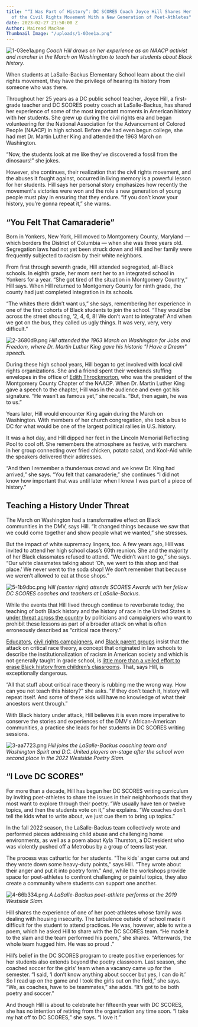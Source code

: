 ```yaml
---
title: "“I Was Part of History”: DC SCORES Coach Joyce Hill Shares Her Experience
  of the Civil Rights Movement With a New Generation of Poet-Athletes"
date: 2023-02-27 21:50:00 Z
Author: Mairead MacRae
Thumbnail Image: "/uploads/1-03ee1a.png"
---
```


![1-03ee1a.png](/uploads/1-03ee1a.png)
*Coach Hill draws on her experience as an NAACP activist and marcher in the March on Washington to teach her students about Black history.*

When students at LaSalle-Backus Elementary School learn about the civil rights movement, they have the privilege of hearing its history from someone who was there.

Throughout her 25 years as a DC public school teacher, Joyce Hill, a first-grade teacher and DC SCORES poetry coach at LaSalle-Backus, has shared her experience of some of the most important moments in American history with her students. She grew up during the civil rights era and began volunteering for the National Association for the Advancement of Colored People (NAACP) in high school. Before she had even begun college, she had met Dr. Martin Luther King and attended the 1963 March on Washington.

“Now, the students look at me like they’ve discovered a fossil from the dinosaurs!” she jokes.

However, she continues, their realization that the civil rights movement, and the abuses it fought against, occurred in living memory is a powerful lesson for her students. Hill says her personal story emphasizes how recently the movement's victories were won and the role a new generation of young people must play in ensuring that they endure. “If you don’t know your history, you’re gonna repeat it,” she warns.

## “You Felt That Camaraderie”

Born in Yonkers, New York, Hill moved to Montgomery County, Maryland — which borders the District of Columbia — when she was three years old. Segregation laws had not yet been struck down and Hill and her family were frequently subjected to racism by their white neighbors.

From first through seventh grade, Hill attended segregated, all-Black schools. In eighth grade, her mom sent her to an integrated school in Yonkers for a year. “She got tired of the situation in Montgomery Country,” Hill says. When Hill returned to Montgomery County for ninth grade, the county had just completed integration in its schools.

“The whites there didn’t want us,” she says, remembering her experience in one of the first cohorts of Black students to join the school. “They would be across the street shouting, ‘2, 4, 6, 8! We don’t want to integrate!’ And when we got on the bus, they called us ugly things. It was very, very, very difficult.”

![2-3680d9.png](/uploads/2-3680d9.png)
*Hill attended the 1963 March on Washington for Jobs and Freedom, where Dr. Martin Luther King gave his historic "I Have a Dream" speech.*

During these high school years, Hill began to get involved with local civil rights organizations. She and a friend spent their weekends stuffing envelopes in the office of [Edith Throckmorton](https://www.montgomerycountymd.gov/cfw/resources/files/biothrockmorton.pdf), who was the president of the Montgomery County Chapter of the NAACP. When Dr. Martin Luther King gave a speech to the chapter, Hill was in the audience and even got his signature. “He wasn’t as famous yet,” she recalls. “But, then again, he was to us.”

Years later, Hill would encounter King again during the March on Washington. With members of her church congregation, she took a bus to DC for what would be one of the largest political rallies in U.S. history.

It was a hot day, and Hill dipped her feet in the Lincoln Memorial Reflecting Pool to cool off. She remembers the atmosphere as festive, with marchers in her group connecting over fried chicken, potato salad, and Kool-Aid while the speakers delivered their addresses.

“And then I remember a thunderous crowd and we knew Dr. King had arrived,” she says. “You felt that camaraderie,” she continues “I did not know how important that was until later when I knew I was part of a piece of history.”

## Teaching a History Under Threat

The March on Washington had a transformative effect on Black communities in the DMV, says Hill. “It changed things because we saw that we could come together and show people what we wanted,” she stresses.

But the impact of white supremacy lingers, too. A few years ago, Hill was invited to attend her high school class’s 60th reunion. She and the majority of her Black classmates refused to attend. “We didn’t want to go,” she says. “Our white classmates talking about ‘Oh, we went to this shop and that place.’ We never went to the soda shop! We don’t remember that because we weren’t allowed to eat at those shops.”

![5-1b9dbc.png](/uploads/5-1b9dbc.png)
*Hill (center right) attends SCORES Awards with her fellow DC SCORES coaches and teachers at LaSalle-Backus.*

While the events that Hill lived through continue to reverberate today, the teaching of both Black history and the history of race in the United States is [under threat across the country](https://apnews.com/article/race-and-ethnicity-racial-injustice-business-education-government-and-politics-905c354a805cec1785160cf21f04c7ec) by politicians and campaigners who want to prohibit these lessons as part of a broader attack on what is often erroneously described as “critical race theory.”

[Educators](https://www.edweek.org/teaching-learning/more-than-9-of-every-10-teachers-say-theyve-never-taught-about-critical-race-theory/2021/07?s_kwcid=AL!6416!3!602270476281!!!g!!&utm_source=goog&utm_medium=cpc&utm_campaign=ew\+dynamic\+recent&ccid=dynamic\+ads\+recent\+articles&ccag=recent\+articles\+dynamic&cckw=&cccv=dynamic\+ad&gclid=CjwKCAiAl9efBhAkEiwA4Toril7Xv2Q7Mox88GxWameij8TO34DD5fRGmiazkPXstdSfqRzlex82cBoC84YQAvD_BwE), [civil rights campaigners](https://www.aclu.org/news/free-speech/defending-our-right-to-learn), and [Black parent groups](https://www.cnn.com/2021/12/02/us/black-parents-and-critical-race-theory/index.html) insist that the attack on critical race theory, a concept that originated in law schools to describe the institutionalization of racism in American society and which is not generally taught in grade school, is [little more than a veiled effort to erase Black history from children’s classrooms](https://www.naacpldf.org/critical-race-theory-faq/). That, says Hill, is exceptionally dangerous.

“All that stuff about critical race theory is rubbing me the wrong way. How can you not teach this history?" she asks. "If they don’t teach it, history will repeat itself. And some of these kids will have no knowledge of what their ancestors went through.”

With Black history under attack, Hill believes it is even more imperative to conserve the stories and experiences of the DMV's African-American communities, a practice she leads for her students in DC SCORES writing sessions.

![3-aa7723.png](/uploads/3-aa7723.png)
*Hill joins the LaSalle-Backus coaching team and Washington Spirit and D.C. United players on-stage after the school won second place in the 2022 Westside Poetry Slam.*

## “I Love DC SCORES”

For more than a decade, Hill has begun her DC SCORES writing curriculum by inviting poet-athletes to share the issues in their neighborhoods that they most want to explore through their poetry. “We usually have ten or twelve topics, and then the students vote on it,” she explains. “We coaches don’t tell the kids what to write about, we just cue them to bring up topics.”

In the fall 2022 season, the LaSalle-Backus team collectively wrote and performed pieces addressing child abuse and challenging home environments, as well as a poem about Kyla Thurston, a DC resident who was violently pushed off a Metrobus by a group of teens last year.

The process was cathartic for her students. "The kids' anger came out and they wrote down some heavy-duty points," says Hill. "They wrote about their anger and put it into poetry form." And, while the workshops provide space for poet-athletes to confront challenging or painful topics, they also create a community where students can support one another.

![4-66b334.png](/uploads/4-66b334.png)
*A LaSalle-Backus poet-athlete performs at the 2019 Westside Slam.*

Hill shares the experience of one of her poet-athletes whose family was dealing with housing insecurity. The turbulence outside of school made it difficult for the student to attend practices. He was, however, able to write a poem, which he asked Hill to share with the DC  SCORES team. “He made it to the slam and the team performed his poem,” she shares. “Afterwards, the whole team hugged him. He was so proud .”

Hill’s belief in the DC SCORES program to create positive experiences for her students also extends beyond the poetry classroom. Last season, she coached soccer for the girls’ team when a vacancy came up for the semester. “I said, ‘I don’t know anything about soccer but yes, I can do it.’ So I read up on the game and I took the girls out on the field,” she says. “We, as coaches, have to be teammates,” she adds. “It’s got to be both poetry and soccer.”

And though Hill is about to celebrate her fifteenth year with DC SCORES, she has no intention of retiring from the organization any time soon. “I take my hat off to DC SCORES,” she says. “I love it.”